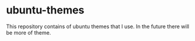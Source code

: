 # ubuntu-themes

This repository contains of ubuntu themes that I use.
In the future there will be more of theme.
